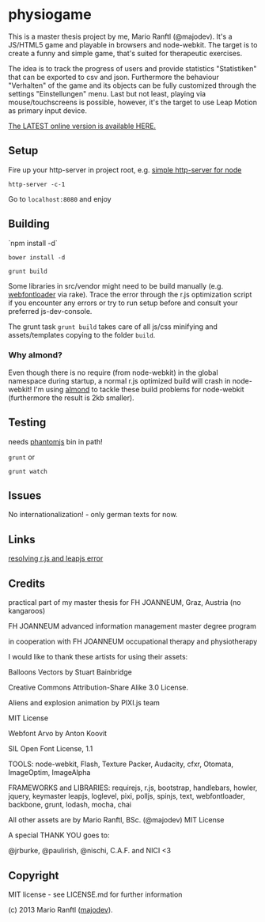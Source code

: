 <h1>physiogame</h1>
This is a master thesis project by me, Mario Ranftl (@majodev). It's a JS/HTML5 game and playable in browsers and node-webkit. The target is to create a funny and simple game, that's suited for therapeutic exercises. 

The idea is to track the progress of users and provide statistics "Statistiken" that can be exported to csv and json. Furthermore the behaviour "Verhalten" of the game and its objects can be fully customized through the settings "Einstellungen" menu. Last but not least, playing via mouse/touchscreens is possible, however, it's the target to use Leap Motion as primary input device.

<a href="http://majodev.com/pixi">The LATEST online version is available HERE.</a>

<h2>Setup</h2>
Fire up your http-server in project root, e.g. <a href="https://npmjs.org/package/http-server">simple http-server for node</a>

`http-server -c-1`

Go to `localhost:8080` and enjoy

<h2>Building</h2>
`npm install -d`

`bower install -d`

`grunt build`

Some libraries in src/vendor might need to be build manually (e.g. <a href="https://github.com/typekit/webfontloader">webfontloader</a> via rake). Trace the error through the r.js optimization script if you encounter any errors or try to run setup before and consult your preferred js-dev-console.

The grunt task `grunt build` takes care of all js/css minifying and assets/templates copying to the folder `build`. 

<h3>Why almond?</h3>
Even though there is no require (from node-webkit) in the global namespace during startup, a normal r.js optimized build will crash in node-webkit! I'm using <a href="https://github.com/jrburke/almond">almond</a> to tackle these build problems for node-webkit (furthermore the result is 2kb smaller). 

<h2>Testing</h2>
needs <a href="http://phantomjs.org/">phantomjs</a> bin in path!

`grunt` or 

`grunt watch`

<h2>Issues</h2>
No internationalization! - only german texts for now.

<h2>Links</h2>
<a href="https://github.com/majodev/leap-requirejs-optimization-error">resolving r.js and leapjs error</a>

<h2>Credits</h2>
practical part of my master thesis for FH JOANNEUM, Graz, Austria (no kangaroos)

FH JOANNEUM advanced information management master degree program

in cooperation with FH JOANNEUM occupational therapy and physiotherapy

I would like to thank these artists for using their assets:  

Balloons Vectors by Stuart Bainbridge 

Creative Commons Attribution-Share Alike 3.0 License. 

Aliens and explosion animation by PIXI.js team 

MIT License 

Webfont Arvo by Anton Koovit

SIL Open Font License, 1.1 
        
TOOLS: node-webkit, Flash, Texture Packer, Audacity, cfxr, Otomata, ImageOptim, ImageAlpha 

FRAMEWORKS and LIBRARIES: requirejs, r.js, bootstrap, handlebars, howler, jquery, keymaster leapjs, loglevel, pixi, polljs, spinjs, text, webfontloader, backbone, grunt, lodash, mocha, chai  

All other assets are by Mario Ranftl, BSc. (@majodev) MIT License 

A special THANK YOU goes to: 

@jrburke, @paulirish, @nischi, C.A.F. and NICI <3

<h2>Copyright</h2>
MIT license - see LICENSE.md for further information

(c) 2013 Mario Ranftl (<a href="http://www.majodev.com">majodev</a>).